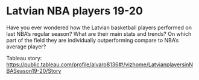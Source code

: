 # Latvian NBA players 19-20
Have you ever wondered how the Latvian basketball players performed on last NBA’s regular season? What are their main stats and trends? On which part of the field they are individually outperforming compare to NBA’s average player?

Tableau story: https://public.tableau.com/profile/alvaro8136#!/vizhome/LatvianplayersinNBASeason19-20/Story
